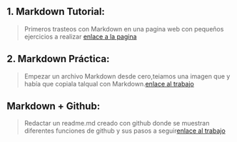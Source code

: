 ## 1. Markdown Tutorial:
   >Primeros trasteos con Markdown en una pagina web con pequeños ejercicios a realizar [enlace a la pagina](https://www.markdowntutorial.com/es/?authuser=0)

## 2. Markdown Práctica:
  >Empezar un archivo Markdown desde cero,teiamos una imagen que y había que copiala talqual con Markdown.[enlace al trabajo](https://github.com/IvanYeste/PortfolioDAW/blob/main/UD1/Lorem%20fistrum%20Yeste.pdf)

## Markdown + Github:
   >Redactar un readme.md creado con github donde se muestran diferentes funciones de github y sus pasos a seguir[enlace al trabajo]()
